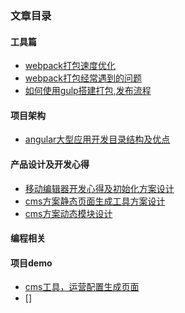 ### 文章目录


#### 工具篇
- [webpack打包速度优化](https://github.com/iscarecrow/myBlog/blob/master/webpack%E6%89%93%E5%8C%85%E9%80%9F%E5%BA%A6%E4%BC%98%E5%8C%96.md)
- [webpack打包经常遇到的问题](https://github.com/iscarecrow/myBlog/blob/master/webpack%E6%89%93%E5%8C%85%E7%BB%8F%E5%B8%B8%E9%81%87%E5%88%B0%E7%9A%84%E9%97%AE%E9%A2%98.md)
- [如何使用gulp搭建打包,发布流程]()


#### 项目架构
- [angular大型应用开发目录结构及优点]()



#### 产品设计及开发心得
- [移动编辑器开发心得及初始化方案设计](https://github.com/iscarecrow/myBlog/blob/master/%E7%A7%BB%E5%8A%A8%E7%BC%96%E8%BE%91%E5%99%A8%E5%BC%80%E5%8F%91%E5%BF%83%E5%BE%97%E5%8F%8A%E5%88%9D%E5%A7%8B%E5%8C%96%E6%96%B9%E6%A1%88%E8%AE%BE%E8%AE%A1.md)
- [cms方案静态页面生成工具方案设计](https://github.com/iscarecrow/myBlog/blob/master/cms%E6%96%B9%E6%A1%88%E9%9D%99%E6%80%81%E9%A1%B5%E9%9D%A2%E7%94%9F%E6%88%90%E5%B7%A5%E5%85%B7%E6%96%B9%E6%A1%88%E8%AE%BE%E8%AE%A1.md)  
- [cms方案动态模块设计]()

#### 编程相关



#### 项目demo
- [cms工具，运营配置生成页面](https://github.com/iscarecrow/cms)
- []